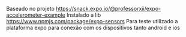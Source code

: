 Baseado no projeto https://snack.expo.io/@professorxii/expo-accelerometer-example
Instalado a lib https://www.npmjs.com/package/expo-sensors
Para teste utilizado a plataforma expo para conexão com os dispositivos tanto android e ios 